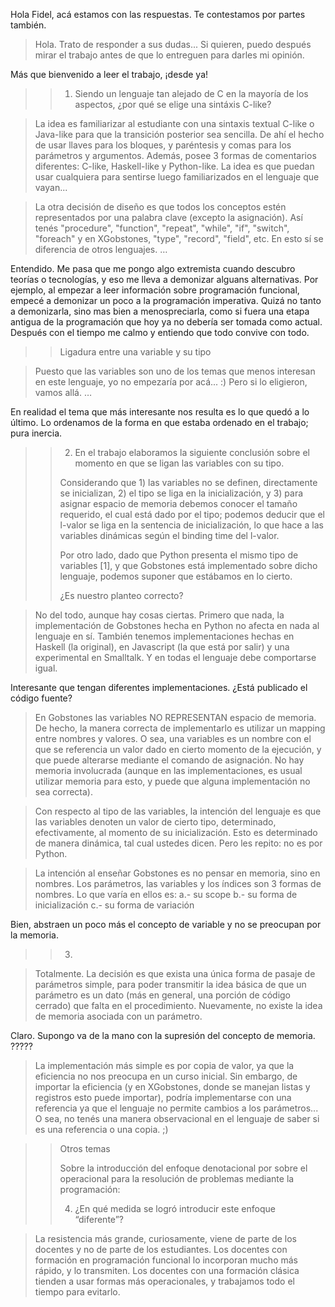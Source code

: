 Hola Fidel, acá estamos con las respuestas. Te contestamos por partes también.

> Hola. Trato de responder a sus dudas... Si quieren, puedo después mirar el trabajo antes de que lo entreguen para darles mi opinión.

Más que bienvenido a leer el trabajo, ¡desde ya!

> > 1. Siendo un lenguaje tan alejado de C en la mayoría de los aspectos, ¿por qué se elige una sintáxis C-like?

> La idea es familiarizar al estudiante con una sintaxis textual C-like o Java-like para que la transición posterior sea sencilla. De ahí el hecho de usar llaves para los bloques, y paréntesis y comas para los parámetros y argumentos.
Además, posee 3 formas de comentarios diferentes: C-like, Haskell-like y Python-like. La idea es que puedan usar cualquiera para sentirse luego familiarizados en el lenguaje que vayan...

> La otra decisión de diseño es que todos los conceptos estén representados por una palabra clave (excepto la asignación). Así tenés "procedure", "function", "repeat", "while", "if", "switch", "foreach" y en XGobstones, "type", "record", "field", etc. En esto sí se diferencia de otros lenguajes.
…

Entendido. Me pasa que me pongo algo extremista cuando descubro teorías o tecnologías, y eso me lleva a demonizar alguans alternativas. Por ejemplo, al empezar a leer información sobre programación funcional, empecé a demonizar un poco a la programación imperativa. Quizá no tanto a demonizarla, sino mas bien a menospreciarla, como si fuera una etapa antigua de la programación que hoy ya no debería ser tomada como actual. Después con el tiempo me calmo y entiendo que todo convive con todo.

> > Ligadura entre una variable y su tipo

> Puesto que las variables son uno de los temas que menos interesan en este lenguaje, yo no empezaría por acá... :) Pero si lo eligieron, vamos allá.
…

En realidad el tema que más interesante nos resulta es lo que quedó a lo último. Lo ordenamos de la forma en que estaba ordenado en el trabajo; pura inercia.

> > 2. En el trabajo elaboramos la siguiente conclusión sobre el momento en que
> > se ligan las variables con su tipo.
> >
> > Considerando que 1) las variables no se definen, directamente se
> > inicializan, 2) el tipo se liga en la inicialización, y 3) para asignar
> > espacio de memoria debemos conocer el tamaño requerido, el cual está dado
> > por el tipo; podemos deducir que el l-valor se liga en la sentencia de
> > inicialización, lo que hace a las variables dinámicas según el binding time
> > del l-valor.
> >
> > Por otro lado, dado que Python presenta el mismo tipo de variables [1], y
> > que Gobstones está implementado sobre dicho lenguaje, podemos suponer que
> > estábamos en lo cierto.
> >
> > ¿Es nuestro planteo correcto?

> No del todo, aunque hay cosas ciertas. Primero que nada, la implementación de Gobstones hecha en Python no afecta en nada al lenguaje en sí. También tenemos implementaciones hechas en Haskell (la original), en Javascript (la que está por salir) y una experimental en Smalltalk. Y en todas el lenguaje debe comportarse igual.

Interesante que tengan diferentes implementaciones. ¿Está publicado el código fuente?

> En Gobstones las variables NO REPRESENTAN espacio de memoria. De hecho, la manera correcta de implementarlo es utilizar un mapping entre nombres y valores. O sea, una variables es un nombre con el que se referencia un valor dado en cierto momento de la ejecución, y que puede alterarse mediante el comando de asignación. No hay memoria involucrada (aunque en las implementaciones, es usual utilizar memoria para esto, y puede que alguna implementación no sea correcta).

> Con respecto al tipo de las variables, la intención del lenguaje es que las variables denoten un valor de cierto tipo, determinado, efectivamente, al momento de su inicialización. Esto es determinado de manera dinámica, tal cual ustedes dicen. Pero les repito: no es por Python.

> La intención al enseñar Gobstones es no pensar en memoria, sino en nombres. Los parámetros, las variables y los índices son 3 formas de nombres. Lo que varía en ellos es:
> a.- su scope
> b.- su forma de inicialización
> c.- su forma de variación

Bien, abstraen un poco más el concepto de variable y no se preocupan por la memoria.

> > 3.

> Totalmente. La decisión es que exista una única forma de pasaje de parámetros simple, para poder transmitir la idea básica de que un parámetro es un dato (más en general, una porción de código cerrado) que falta en el procedimiento. Nuevamente, no existe la idea de memoria asociada con un parámetro.

Claro. Supongo va de la mano con la supresión del concepto de memoria. ?????

> La implementación más simple es por copia de valor, ya que la eficiencia no nos preocupa en un curso inicial. Sin embargo, de importar la eficiencia (y en XGobstones, donde se manejan listas y registros esto puede importar), podría implementarse con una referencia ya que el lenguaje no permite cambios a los parámetros... O sea, no tenés una manera observacional en el lenguaje de saber si es una referencia o una copia. ;)

> > Otros temas
> >
> > Sobre la introducción del enfoque denotacional por sobre el operacional para
> > la resolución de problemas mediante la programación:
> > 
> > 4. ¿En qué medida se logró introducir este enfoque “diferente”?

> La resistencia más grande, curiosamente, viene de parte de los docentes y no de parte de los estudiantes. Los docentes con formación en programación funcional lo incorporan mucho más rápido, y lo transmiten. Los docentes con una formación clásica tienden a usar formas más operacionales, y trabajamos todo el tiempo para evitarlo.